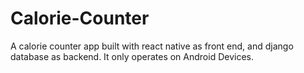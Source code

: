 # Calorie-Counter
A calorie counter app built with react native as front end, and django database as backend. It only operates on Android Devices.
